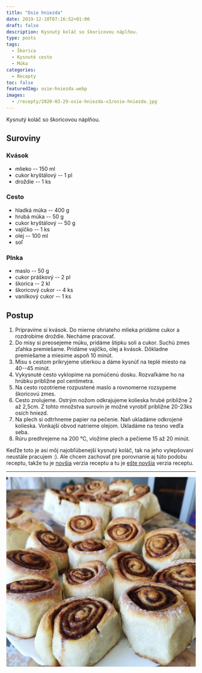 ```yaml
---
title: "Osie hniezda"
date: 2019-12-10T07:16:52+01:00
draft: false
description: Kysnutý koláč so škoricovou náplňou.
type: posts
tags:
  - Škorica
  - Kysnuté cesto
  - Múka
categories:
  - Recepty
toc: false
featuredImg: osie-hniezda.webp
images:
  - /recepty/2020-03-29-osie-hniezda-v3/osie-hniezda.jpg
---
```


Kysnutý koláč so škoricovou náplňou.

## Suroviny

### Kvások

- mlieko -- 150 ml
- cukor kryštálový -- 1 pl
- droždie -- 1 ks

### Cesto

- hladká múka -- 400 g
- hrubá múka -- 50 g
- cukor kryštálový -- 50 g
- vajíčko -- 1 ks
- olej -- 100 ml
- soľ

### Plnka

- maslo -- 50 g
- cukor práškový -- 2 pl
- škorica -- 2 kl
- škoricový cukor -- 4 ks
- vanilkový cukor -- 1 ks

## Postup

1. Pripravíme si kvások. Do mierne ohriateho mlieka pridáme cukor a rozdrobíme droždie. Necháme pracovať.
2. Do misy si preosejeme múku, pridáme štipku soli a cukor. Suchú zmes zľahka premiešame. Pridáme vajíčko, olej a kvások. Dôkladne premiešame a miesime aspoň 10 minút.
3. Misu s cestom prikryjeme utierkou a dáme kysnúť na teplé miesto na 40--45 minút.
4. Vykysnuté cesto vyklopíme na pomúčenú dosku. Rozvaľkáme ho na hrúbku približne pol centimetra.
5. Na cesto rozotrieme rozpustené maslo a rovnomerne rozsypeme škoricovú zmes.
6. Cesto zrolujeme. Ostrým nožom odkrajujeme kolieska hrubé približne 2 až 2,5cm. Z tohto množstva surovín je možné vyrobiť približne 20-23ks osích hniezd.
7. Na plech si odtrhneme papier na pečenie. Naň ukladáme odkrojené kolieska. Vonkajší obvod natrieme olejom. Ukladáme na tesno vedľa seba.
8. Rúru predhrejeme na 200 °C, vložíme plech a pečieme 15 až 20 minút.

Keďže toto je asi môj najobľúbenejší kysnutý koláč, tak na jeho vylepšovaní neustále pracujem :). Ale chcem zachovať pre porovnanie aj túto podobu receptu, takže tu je [novšia](/recepty/2020/01/osie-hniezda-v2/) verzia receptu a tu je [ešte novšia](/recepty/2020/03/osie-hniezda-v3/) verzia receptu.

---

![Osie hniezda](osie-hniezda.jpg "Osie hniezda (autor: zwieratko, 2021)")
